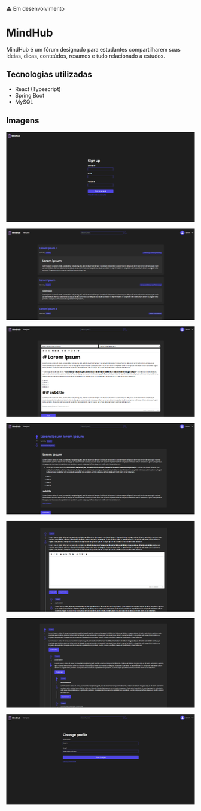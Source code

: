 ⚠️ Em desenvolvimento

# MindHub
MindHub é um fórum designado para estudantes compartilharem suas ideias, dicas, conteúdos, resumos e tudo relacionado a estudos.

## Tecnologias utilizadas
- React (Typescript)
- Spring Boot
- MySQL

## Imagens
![Sign up page](images/signup.png)

![Homepage](images/homepage.png)

![New post](images/newpost.png)

![View post](images/viewpost.png)

![Make a comment](images/comments.png)

![Comments](images/comments2.png)

![Change profile](images/changeprofile.png)
